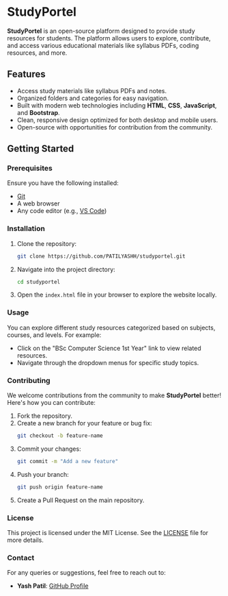 
# StudyPortel

**StudyPortel** is an open-source platform designed to provide study resources for students. The platform allows users to explore, contribute, and access various educational materials like syllabus PDFs, coding resources, and more.

## Features
- Access study materials like syllabus PDFs and notes.
- Organized folders and categories for easy navigation.
- Built with modern web technologies including **HTML**, **CSS**, **JavaScript**, and **Bootstrap**.
- Clean, responsive design optimized for both desktop and mobile users.
- Open-source with opportunities for contribution from the community.

## Getting Started

### Prerequisites
Ensure you have the following installed:
- [Git](https://git-scm.com/)
- A web browser
- Any code editor (e.g., [VS Code](https://code.visualstudio.com/))

### Installation

1. Clone the repository:
   ```bash
   git clone https://github.com/PATILYASHH/studyportel.git
   ```
2. Navigate into the project directory:
   ```bash
   cd studyportel
   ```

3. Open the `index.html` file in your browser to explore the website locally.

### Usage

You can explore different study resources categorized based on subjects, courses, and levels. For example:
- Click on the "BSc Computer Science 1st Year" link to view related resources.
- Navigate through the dropdown menus for specific study topics.

### Contributing

We welcome contributions from the community to make **StudyPortel** better! Here's how you can contribute:

1. Fork the repository.
2. Create a new branch for your feature or bug fix:
   ```bash
   git checkout -b feature-name
   ```
3. Commit your changes:
   ```bash
   git commit -m "Add a new feature"
   ```
4. Push your branch:
   ```bash
   git push origin feature-name
   ```
5. Create a Pull Request on the main repository.

### License

This project is licensed under the MIT License. See the [LICENSE](LICENSE) file for more details.

### Contact

For any queries or suggestions, feel free to reach out to:
- **Yash Patil**: [GitHub Profile](https://github.com/PATILYASHH)

